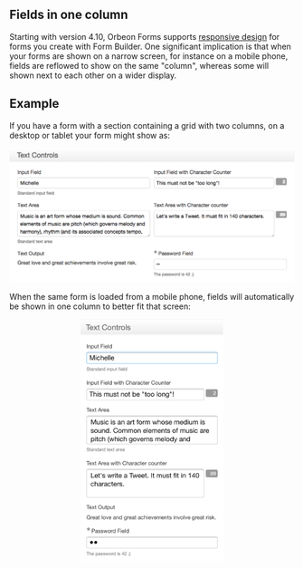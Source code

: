 ## Fields in one column

Starting with version 4.10, Orbeon Forms supports [responsive design][1] for forms you create with Form Builder. One significant implication is that when your forms are shown on a narrow screen, for instance on a mobile phone, fields are reflowed to show on the same "column", whereas some will shown next to each other on a wider display.

## Example

If you have a form with a section containing a grid with two columns, on a desktop or tablet your form might show as:

![Fields as shown on a desktop](images/fr-responsive-desktop.png)

When the same form is loaded from a mobile phone, fields will automatically be shown in one column to better fit that screen:

<p align="center"><img src="images/fr-responsive-mobile.png" width="50%"></p>

[1]: https://en.wikipedia.org/wiki/Responsive_web_design